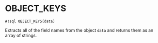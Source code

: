 # OBJECT_KEYS

`#!sql OBJECT_KEYS(data)`

Extracts all of the field names from the object `data` and returns them
as an array of strings.
